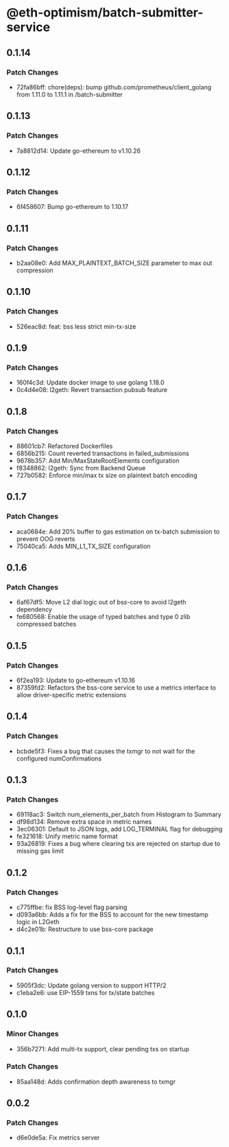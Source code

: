 # @eth-optimism/batch-submitter-service

## 0.1.14

### Patch Changes

- 72fa86bff: chore(deps): bump github.com/prometheus/client_golang from 1.11.0 to 1.11.1 in /batch-submitter

## 0.1.13

### Patch Changes

- 7a8812d14: Update go-ethereum to v1.10.26

## 0.1.12

### Patch Changes

- 6f458607: Bump go-ethereum to 1.10.17

## 0.1.11

### Patch Changes

- b2aa08e0: Add MAX_PLAINTEXT_BATCH_SIZE parameter to max out compression

## 0.1.10

### Patch Changes

- 526eac8d: feat: bss less strict min-tx-size

## 0.1.9

### Patch Changes

- 160f4c3d: Update docker image to use golang 1.18.0
- 0c4d4e08: l2geth: Revert transaction pubsub feature

## 0.1.8

### Patch Changes

- 88601cb7: Refactored Dockerfiles
- 6856b215: Count reverted transactions in failed_submissions
- 9678b357: Add Min/MaxStateRootElements configuration
- f8348862: l2geth: Sync from Backend Queue
- 727b0582: Enforce min/max tx size on plaintext batch encoding

## 0.1.7

### Patch Changes

- aca0684e: Add 20% buffer to gas estimation on tx-batch submission to prevent OOG reverts
- 75040ca5: Adds MIN_L1_TX_SIZE configuration

## 0.1.6

### Patch Changes

- 6af67df5: Move L2 dial logic out of bss-core to avoid l2geth dependency
- fe680568: Enable the usage of typed batches and type 0 zlib compressed batches

## 0.1.5

### Patch Changes

- 6f2ea193: Update to go-ethereum v1.10.16
- 87359fd2: Refactors the bss-core service to use a metrics interface to allow
  driver-specific metric extensions

## 0.1.4

### Patch Changes

- bcbde5f3: Fixes a bug that causes the txmgr to not wait for the configured numConfirmations

## 0.1.3

### Patch Changes

- 69118ac3: Switch num_elements_per_batch from Histogram to Summary
- df98d134: Remove extra space in metric names
- 3ec06301: Default to JSON logs, add LOG_TERMINAL flag for debugging
- fe321618: Unify metric name format
- 93a26819: Fixes a bug where clearing txs are rejected on startup due to missing gas limit

## 0.1.2

### Patch Changes

- c775ffbe: fix BSS log-level flag parsing
- d093a6bb: Adds a fix for the BSS to account for the new timestamp logic in L2Geth
- d4c2e01b: Restructure to use bss-core package

## 0.1.1

### Patch Changes

- 5905f3dc: Update golang version to support HTTP/2
- c1eba2e6: use EIP-1559 txns for tx/state batches

## 0.1.0

### Minor Changes

- 356b7271: Add multi-tx support, clear pending txs on startup

### Patch Changes

- 85aa148d: Adds confirmation depth awareness to txmgr

## 0.0.2

### Patch Changes

- d6e0de5a: Fix metrics server

